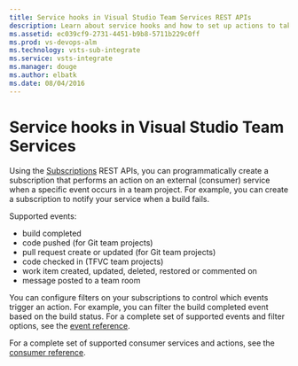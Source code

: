 ```yaml
---
title: Service hooks in Visual Studio Team Services REST APIs
description: Learn about service hooks and how to set up actions to take when specific events occur in Visual Studio Team Services.
ms.assetid: ec039cf9-2731-4451-b9b8-5711b229c0ff
ms.prod: vs-devops-alm
ms.technology: vsts-sub-integrate
ms.service: vsts-integrate
ms.manager: douge
ms.author: elbatk
ms.date: 08/04/2016
---
```


# Service hooks in Visual Studio Team Services
Using the [Subscriptions](https://www.visualstudio.com/en-us/docs/integrate/api/hooks/subscriptions) REST APIs, you can programmatically create a subscription that performs an action on an external (consumer) service when a specific event occurs in a team project. For example, you can create a subscription to notify your service when a build fails.

Supported events:
- build completed
- code pushed (for Git team projects)
- pull request create or updated (for Git team projects)
- code checked in (TFVC team projects)
- work item created, updated, deleted, restored or commented on
- message posted to a team room

You can configure filters on your subscriptions to control which events trigger an action. For example, you can filter the build completed event based on the build status. For a complete set of supported events and filter options, see the [event reference](../../service-hooks/events.md).

For a complete set of supported consumer services and actions, see the [consumer reference](../../service-hooks/consumers.md).